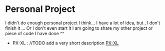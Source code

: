# Personal Project
 I didn't do enough personal project I think... I have a lot of idea, but , I don't finish it ... Or I don't even start it 
I am going to share my other project or piece of code I have done ^^  
- PX-XL : //TODO add a very short description [PX-XL](https://github.com/BBR2394/PX-XL)
